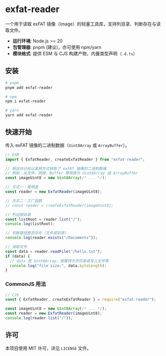 # exfat-reader

一个用于读取 exFAT 镜像（image）的轻量工具库，支持列目录、判断存在与读取文件。

- **运行环境**: Node.js >= 20
- **包管理器**: pnpm (建议)，亦可使用 npm/yarn
- **模块格式**: 提供 ESM 与 CJS 构建产物，内置类型声明（`.d.ts`）

## 安装

```bash
# pnpm
pnpm add exfat-reader

# npm
npm i exfat-reader

# yarn
yarn add exfat-reader
```

## 快速开始

传入 exFAT 镜像的二进制数据（`Uint8Array` 或 `ArrayBuffer`）。

```ts
// ESM
import { ExfatReader, createExfatReader } from "exfat-reader";

// 假设你已经以某种方式获取了 exFAT 镜像的二进制数据
// 例如：从文件、网络、Buffer 等转换为 Uint8Array 或 ArrayBuffer
const imageUint8 = new Uint8Array(/* ... */);

// 方式一：使用类
const reader = new ExfatReader(imageUint8);

// 方式二：工厂函数
// const reader = createExfatReader(imageUint8);

// 列出根目录
const listRoot = reader.list("/");
console.log(listRoot);

// 判断路径是否存在（文件或目录）
console.log(reader.exists("/Documents"));

// 读取文件
const data = reader.readFile("/hello.txt");
if (data) {
  // data 是 Uint8Array，按需转为字符串或写入文件等
  console.log("file size:", data.byteLength);
}
```

### CommonJS 用法

```js
// CJS
const { ExfatReader, createExfatReader } = require("exfat-reader");

const imageUint8 = new Uint8Array(/* ... */);
const reader = new ExfatReader(imageUint8);
console.log(reader.list("/"));
```

## 许可

本项目使用 MIT 许可，详见 `LICENSE` 文件。
